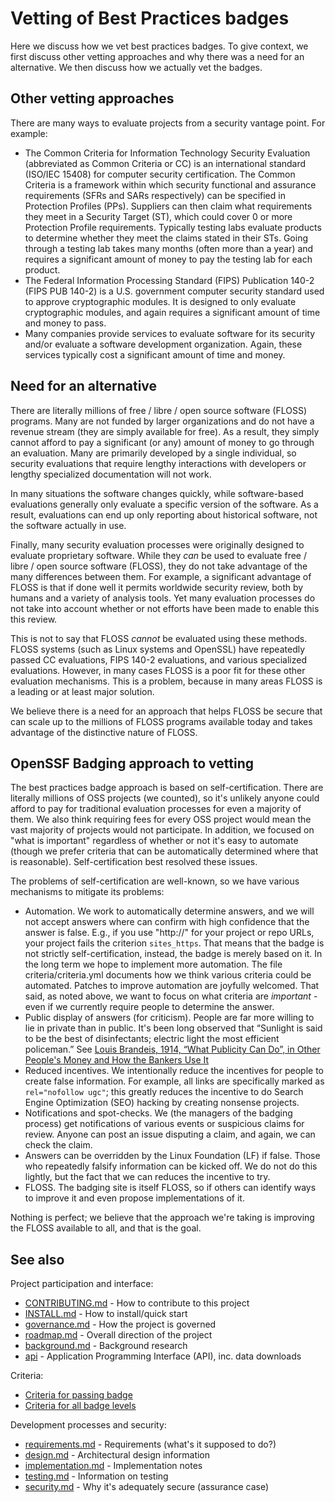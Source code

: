 # Vetting of Best Practices badges

<!-- SPDX-License-Identifier: (MIT OR CC-BY-3.0+) -->

Here we discuss how we vet best practices badges.
To give context, we first discuss other vetting approaches
and why there was a need for an alternative.
We then discuss how we actually vet the badges.

## Other vetting approaches

There are many ways to evaluate projects from a security vantage point.
For example:

* The Common Criteria for Information Technology Security Evaluation
  (abbreviated as Common Criteria or CC) is
  an international standard (ISO/IEC 15408) for computer security certification.
  The Common Criteria is a framework within which security functional and
  assurance requirements (SFRs and SARs respectively) can be specified in
  Protection Profiles (PPs).
  Suppliers can then claim what requirements they meet in a Security Target
  (ST), which could cover 0 or more Protection Profile requirements.
  Typically testing labs evaluate products to determine
  whether they meet the claims stated in their STs.
  Going through a testing lab takes many months (often more than a year)
  and requires a significant amount of money to pay the testing lab for
  each product.
* The Federal Information Processing Standard (FIPS) Publication 140-2
  (FIPS PUB 140-2) is a U.S. government computer security standard used
  to approve cryptographic modules.
  It is designed to only evaluate cryptographic modules, and again
  requires a significant amount of time and money to pass.
* Many companies provide services to evaluate software for its security
  and/or evaluate a software development organization.
  Again, these services typically cost a significant amount of time and money.

## Need for an alternative

There are literally millions of free / libre / open source software (FLOSS)
programs.
Many are not funded by larger organizations and do not have a revenue stream
(they are simply available for free).
As a result, they simply cannot afford to pay a
significant (or any) amount of money to go through an evaluation.
Many are primarily developed by a single individual, so security evaluations
that require lengthy interactions with developers or lengthy specialized
documentation will not work.

In many situations the software changes quickly,
while software-based evaluations generally
only evaluate a specific version of the software.
As a result, evaluations can end up only reporting about historical software,
not the software actually in use.

Finally, many security evaluation processes were originally designed
to evaluate proprietary software.
While they *can* be used to evaluate
free / libre / open source software (FLOSS),
they do not take advantage of the many differences between them.
For example, a significant advantage of FLOSS is that if done well
it permits worldwide security review,
both by humans and a variety of analysis tools.
Yet many evaluation processes do not take into account whether or not
efforts have been made to enable this this review.

This is not to say that FLOSS *cannot* be evaluated using these methods.
FLOSS systems (such as Linux systems and OpenSSL)
have repeatedly passed CC evaluations, FIPS 140-2 evaluations,
and various specialized evaluations.
However, in many cases FLOSS is a poor fit for these other evaluation
mechanisms.
This is a problem, because in many areas FLOSS is a leading or at least
major solution.

We believe there is a need for an approach that helps FLOSS be secure
that can scale up to the millions of FLOSS programs available today and
takes advantage of the distinctive nature of FLOSS.

## OpenSSF Badging approach to vetting

The best practices badge approach is based on self-certification.
There are literally millions of OSS projects (we counted), so it's unlikely
anyone could afford to pay for traditional evaluation processes for even a
majority of them. We also think requiring fees for every OSS project would
mean the vast majority of projects would not participate. In addition,
we focused on "what is important" regardless of whether or not it's
easy to automate (though we prefer criteria that can be automatically
determined where that is reasonable).
Self-certification best resolved these issues.

The problems of self-certification are well-known, so we have various
mechanisms to mitigate its problems:

* Automation. We work to automatically determine answers, and we will not accept answers where can confirm with high confidence that the answer is false. E.g., if you use "http://" for your project or repo URLs, your project fails the criterion `sites_https`. That means that the badge is not strictly self-certification, instead, the badge is merely based on it. In the long term we hope to implement more automation. The file criteria/criteria.yml documents how we think various criteria could be automated. Patches to improve automation are joyfully welcomed.  That said, as noted above, we want to focus on what criteria are *important* - even if we currently require people to determine the answer.
* Public display of answers (for criticism).  People are far more willing to lie in private than in public. It's been long observed that
 “Sunlight is said to be the best of disinfectants; electric light the most efficient policeman.” See [Louis Brandeis, 1914, “What Publicity Can Do”, in Other People's Money and How the Bankers Use It](http://louisville.edu/law/library/special-collections/the-louis-d.-brandeis-collection/other-peoples-money-chapter-v)
* Reduced incentives. We intentionally reduce the incentives for people to create false information.  For example, all links are specifically marked as `rel="nofollow ugc"`; this greatly reduces the incentive to do Search Engine Optimization (SEO) hacking by creating nonsense projects.
* Notifications and spot-checks. We (the managers of the badging process) get notifications of various events or suspicious claims for review. Anyone can post an issue disputing a claim, and again, we can check the claim.
* Answers can be overridden by the Linux Foundation (LF) if false. Those who repeatedly falsify information can be kicked off. We do not do this lightly, but the fact that we can reduces the incentive to try.
* FLOSS.  The badging site is itself FLOSS, so if others can identify ways to improve it and even propose implementations of it.

Nothing is perfect; we believe that the approach we're taking is
improving the FLOSS available to all, and that is the goal.

## See also

Project participation and interface:

* [CONTRIBUTING.md](../CONTRIBUTING.md) - How to contribute to this project
* [INSTALL.md](INSTALL.md) - How to install/quick start
* [governance.md](governance.md) - How the project is governed
* [roadmap.md](roadmap.md) - Overall direction of the project
* [background.md](background.md) - Background research
* [api](api.md) - Application Programming Interface (API), inc. data downloads

Criteria:

* [Criteria for passing badge](https://boss-net.github.io/badge/criteria/0)
* [Criteria for all badge levels](https://boss-net.github.io/badge/criteria)

Development processes and security:

* [requirements.md](requirements.md) - Requirements (what's it supposed to do?)
* [design.md](design.md) - Architectural design information
* [implementation.md](implementation.md) - Implementation notes
* [testing.md](testing.md) - Information on testing
* [security.md](security.md) - Why it's adequately secure (assurance case)

